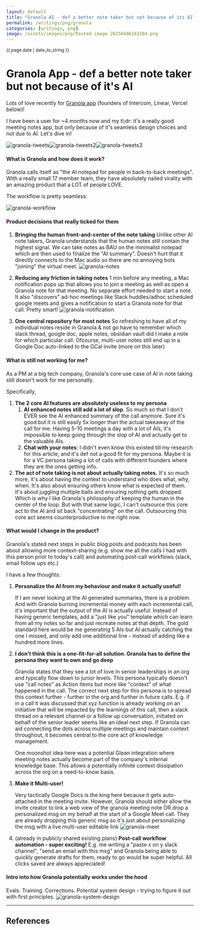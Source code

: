 ```yaml
---
layout: default
title: "Granola AI - def a better note taker but not because of its AI"
permalink: /writings/png/granola
categories: [writings, png]
image: /assets/images/png/Pasted image 20250406161504.png
---
```


<small>{{ page.date | date_to_string }}</small>
# Granola App - def a better note taker but not because of it's AI

Lots of love recently for [Granola app](https://www.granola.ai/) (founders of Intercom, Linear, Vercel below)!

I have been a user for ~4 months now and my tl;dr: it's a really good meeting notes app, but only because of it's seamless design choices and not due to AI. Let's dive in!

![granola-tweets](/assets/images/granola%20intercom.png)![granola-tweets2](/assets/images/granola%20linear.png)![granola-tweets3](/assets/images/granola%20vercel.png)

#### What is Granola and how does it work?

Granola calls itself as "the AI notepad for people in back-to-back meetings". With a really small 17 member team, they have absolutely nailed virality with an amazing product that a LOT of people LOVE.

The workflow is pretty seamless:

![granola-workflow](/assets/images/granola%20workflow.png)
#### Product decisions that really ticked for them

1. **Bringing the human front-and-center of the note taking**
	   Unlike other AI note takers, Granola understands that the human notes still contain the highest signal. We can take notes as BAU on the minimalist notepad which are then used to finalize the "AI summary". Doesn't hurt that it directly connects to the Mac audio so there are no annoying bots "joining" the virtual meet. ![granola-notes](/assets/images/granola%20whiteboard.png)
	   
2. **Reducing any friction in taking notes**
	   1 min before any meeting, a Mac notification pops up that allows you to join a meeting as well as open a Granola note for that meeting. No separate effort needed to start a note. It also "discovers" ad-hoc meetings like Slack huddles/adhoc scheduled google meets and gives a notification to start a Granola note for that call. Pretty smart! ![granola-notification](/assets/images/granola%20huddle%20detected.png)
	   
 3. **One central repository for most notes**
	    So refreshing to have all of my individual notes reside in Granola & not go have to remember which slack thread, google doc, apple notes, obsidian vault did I make a note for which particular call. Ofcourse, multi-user notes still end up in a Google Doc auto-linked to the GCal invite (more on this later)

#### What is still not working for me?

As a PM at a big tech company, Granola's core use case of AI in note taking still doesn't work for me personally.

Specifically,

1. **The 2 core AI features are absolutely useless to my persona**
	1. **AI enhanced notes still add a lot of slop**. So much so that I don't EVER see the AI enhanced summary of the call anymore. Sure it's good but it is still easily 5x longer than the actual takeaway of the call for me. Having 5-10 meetings a day with a lot of AIs, it's impossible to keep going through the slop of AI and actually get to the valuable AIs.
	2. **Chat with your notes**: I didn't even know this existed till my research for this article, and it's def not a good fit for my persona. Maybe it is for a VC persona taking a lot of calls with different founders where they are the ones getting info.
2. **The act of note taking is not about actually taking notes.** 
	   It's so much more, it's about having the context to understand who does what, why, when. It's also about ensuring others know what is expected of them. It's about juggling multiple balls and ensuring nothing gets dropped. Which is why I like Granola's philosophy of keeping the human in the center of the loop. But with that same logic, I can't outsource this core act to the AI and sit back "concentrating" on the call. Outsourcing this core act seems counterproductive to me right now.

#### What would I change in the product?

Granola's stated next steps in public blog posts and podcasts has been about allowing more context-sharing (e.g. show me all the calls I had with this person prior to today's call) and automating post-call workflows (slack, email follow ups etc.)

I have a few thoughts:

1. **Personalize the AI from my behaviour and make it actually useful!**

	If I am never looking at the AI generated summaries, there is a problem. And with Granola burning incremental money with each incremental call, it's important that the output of the AI is actually useful. 
	Instead of having generic templates, add a "just like you" template which can learn from all my notes so far and just recreate notes at that depth. The gold standard here would be me generating 5 AIs but AI actually catching the one I missed, and only add one additional line - instead of adding like a hundred more lines.

2. **I don't think this is a one-fit-for-all solution. Granola has to define the persona they want to own and go deep**

	Granola states that they see a lot of love in senior leaderships in an org and typically flow down to junior levels. This persona typically doesn't use "call notes" as Action Items but more like "context" of what happened in the call. The correct next step for this persona is to spread this context further - further in the org and further in future calls. E.g. if in a call it was discussed that xyz function is already working on an initiative that will be impacted by the learnings of this call, then a slack thread on a relevant channel or a follow up conversation, initiated on behalf of the senior leader seems like an ideal next step. If Granola can aid connecting the dots across multiple meetings and maintain context throughout, it becomes central to the core act of knowledge management.

	One moonshot idea here was a potential Glean integration where meeting notes actually become part of the company's internal knowledge base. This allows a potentially infinite context dissipation across the org on a need-to-know basis.
	   
3. **Make it Multi-user!**

	Very tactically Google Docs is the king here because it gets auto-attached in the meeting invite. However, Granola should either allow the invite creator to link a web view of the granola meeting note OR drop a personalized msg on my behalf at the start of a Google Meet call. They are already dropping this generic msg so it's just about personalizing the msg with a live multi-user editable link ![granola-meet](/assets/images/granola%20auto%20msg.png)
	
4. (already in publicly shared existing plans) **Post-call workflow automation - super exciting!**
	E.g. me writing a "paste x on y slack channel", "send an email with this msg" and Granola being able to quickly generate drafts for them, ready to go would be super helpful. All clicks saved are always appreciated!

#### Intro into how Granola potentially works under the hood

Evals. Training. Corrections. Potential system design - trying to figure it out with first principles.
![granola-system-design](/assets/images/granola%20system%20design.jpg)



---
## References

